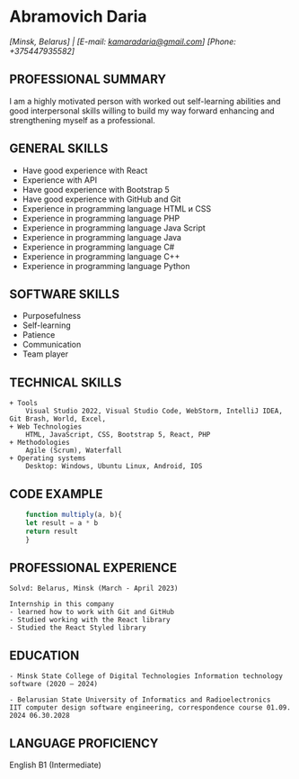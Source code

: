 # Abramovich Daria
*[Minsk, Belarus] | [E-mail: kamaradaria@gmail.com]  [Phone: +375447935582]*

## PROFESSIONAL SUMMARY
I am a highly motivated person with worked out self-learning abilities and good interpersonal skills willing to build my way forward enhancing and strengthening myself as a professional.

## GENERAL SKILLS 
- Have good experience with React
- Experience with API
- Have good experience with Bootstrap 5
- Have good experience with GitHub and Git
- Experience in programming language HTML и CSS
- Experience in programming language PHP
- Experience in programming language Java Script
- Experience in programming language Java
- Experience in programming language C# 
- Experience in programming language С++
- Experience in programming language Python

## SOFTWARE SKILLS
- Purposefulness
- Self-learning
- Patience
- Communication
- Team player

## TECHNICAL SKILLS
    + Tools
        Visual Studio 2022, Visual Studio Code, WebStorm, IntelliJ IDEA, Git Brash, World, Excel, 
    + Web Technologies 
        HTML, JavaScript, CSS, Bootstrap 5, React, PHP
    + Methodologies
        Agile (Scrum), Waterfall
    + Operating systems
        Desktop: Windows, Ubuntu Linux, Android, IOS 

## CODE EXAMPLE
```javascript
    function multiply(a, b){
    let result = a * b
    return result 
    }
```

## PROFESSIONAL EXPERIENCE
    Solvd: Belarus, Minsk (March - April 2023)
        
    Internship in this company
    - learned how to work with Git and GitHub
    - Studied working with the React library
    - Studied the React Styled library

## EDUCATION

    - Minsk State College of Digital Technologies Information technology software (2020 – 2024)

    - Belarusian State University of Informatics and Radioelectronics 
    IIT computer design software engineering, correspondence course 01.09. 2024 06.30.2028

## LANGUAGE PROFICIENCY 
 English B1 (Intermediate)

